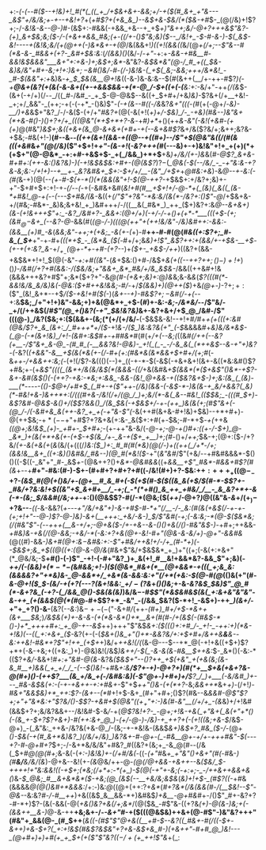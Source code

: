 +:-*(_-(_--#(*_$--+!&)+!_#(*(_((_+_/+$&+&+-&&;+/-+($(#_&+_+"&---_&$"+/&/&;+_-_+--*+*&!+?_+(_+#$?+(+&_&_)--&$+&-$&/(*($&-+#_$-_(@(/&)+!$?+;-/_-&!&-&--@-)_#-(&$+:-#&&(-+&&_+&--+_+$_$+)$"&++;&/-@+?+++&$"&?-(+)_&+$&;&;($-/-(+&+*&&_#&;(+-((/+-()$"&;&)($--_/&!+_-$-#-&-)-$(_&$-*&!----+(&!&;&/(+(@++(*-)&*&+-+(@_/&(&&+!_)((+!(&&((_&/(@_+(/+;--$"&--#(*&-&-_#&&+(+?-_&#+$&:&:_(_/(&&)()_(&/-/_-+"_-+:+_-&&-+#&__#-&&!&$&&&"___&+"+:+&-)+;&$+;&*-_&"&?-*&$&*&"(@-/_#_+((_$&-&)&/&"+#+-&;+!+:_)&$+;-$&#()&/-#-(_/-)&!&-(_+$(_&;-&&;+++/&*&!_-_#-$(&&"+:+*&)&*-+_$_$&(&__@+!&*((-&-)&-&:&--$(#(&++(__/+-++-#$?_)(_-*+__@&+(_&?(+(&(_-&-&+$($_(+-+&&$&&-+(*-@_/-$+((+_(-(__&:+:-*&/+"-++_(/(&_$-(&+(-+/+)(/--_/((_#-/&#_-_+_$-@-@&$--&((+_$+#+/+&_)&)-_$?&+(/+__+&!-_+;+/_&&"-_(++;-+(-(-+*_-()&)$"-_(-+(&--#((-/&_&?_&+"(((-(#_(+(-@+/-*&)-__/_)+_&*&$+"&?_/-/-&($-(+/+"_#&?+_(@(-&(+!(_+)+/-$&)_/-_-+&)(#&--)&"&+(*+&-#()-)()+?+/+_(((@&"(*+$+*+?-&_-+#_)+*_+()(++_&-&"(-&!(+&#-(+(+)_@(#&"_)&$+;&((+&+(&_@-&+&+(+#+-+(--&+&#$?_&+/&($?&/+;&++;&?&-+$&;-#&(+!-)__(#--&_--((++(&+!(&&-+$($(@--+((#+)-*-/$"+$(@&"&((/(#(*&(((+&_#&_+"(@(/&)_($"+$+!+_+"-(&-+!_(_-&?+++(_#(---&)+-+)&!&"+!+_+(+)(*+(+$+"(@-@&*_-+:+#-+&$+$-_+(_/&&_)+*+$__+&_)+/&/(+-)&_&(_#-@$?_&+&-#+#+:(++-&:()&?&)-)(-+!&$&$&:+#+-(@(&$?_)$?-$(*_@&(-$(--/&/_-_-+"&:&-+?&-&;&:-/+!+)--+__+-_&?&#&+_$+:-$+/+/__-(&"_/+$+*+*_@_#&:+*_&_)-&_@--+-&:(-(#(_&-+)(@(--*(+-#-$(+-*()(*(&&(&"+!-$(@-++?-*+$&$+:+/&?+;&)+-+"-$+#+$+:+!-+_-(/--(-_+(-&#&+&#(_&!+#(#__+$+!+/-@-*+(_(&)(_&((_(&-*+#&!_@-+(--(---$+#&/(&-_&((+_$(/$"$"+?&"-*&:&/(&(*-/&?+:()$"-@_/+$&+&-+/(#&;-#&*-_&)&;&+&!_+_)&#+++/-/((__&(_#&*_)_++_($+)&?+:&*_@--_&+&+)(&-(+!&+_+_+$"+:_-&?_/&#+?-_&&+:(@+/+)(-+/-/-+()+(+*-*___(((+$-(+;(&_#_$_@-$&+_(--&?-@-*&&(#(*(@-/-)(((@(++"_+_(+_+!&/&"_-_/&)&#+_+:-&&:_-(&&__(+)_#_-&*(*&_&;&"-++;+_(+&;_-&(+-(*+)-#__++-#-#(@(#_&((+:$?+;_#-&_(_$+___+"-+-#+_(((*+$_-_(&*&_($(_-#+/+;&*&)+!$"_&$?_++:+(_&&/+-+$&-__+$-(_+-_+(+:&?_&-*+/_$_+_-($_@_+-*+-+#-(+?--_)+_($+-_+&$-/++_)((&?+(&&-+&$&*+!+!_$(@(-&"-_+:+#((&"_-(_&_+$&:()+#-/&$+_&(+((*-*-++?+$+;()-)+!+$_)()_)-/&#(/+?+#(&&:-/($&/&;+"&&+_&*_#&/+/&_&$&-_/&&((++&#+!&(&&&+++&?+#$"+;&*($+?+"-&_@(#-*(+&*+;&)+:_@_)&_&;&-&*&*(*$?(((#(*-&&!&/&_&/&)&(-@&:($+#++&!_&&;-#_/-*+/_$(&&)+)(@++($_)+&_(___@_+-)_-$?+;+:($$"_(&!_&+*--+$_/($-+&!+#($(-_)(_&+--+)-#&$$?+;-$&#(/-+(-_-+:&__$&;_/+"+!+)&"-&&;+)+&(@&*+_+$-(_#_)+-&:_-&;-/&*&/_--/$"&/-_+/(/++&$(/_#$"(@_+()&?(-+"_$&!&?&)_&+-&?+&+/+$_@_/&#-/$"(((@-)_/&?($&;+:($(&&$+$-(&;(*($+/($+/&/-__(-$&$&-&!--+!+#_/_#+*+_(+(_((+:&#(@&/$?+_&_(&+:_/_#+++*+/($-*+!_&-/($_)&:&?&(+"_(-$_&&&&#+_&)&/&*&$-(_@-(-*(&+!&)_/+!-(&#+:&$_#_+-+_#_#&*_#(#(+_/+(--&;(_((&*_#(/+_+(--&?(+__-/$"&+_&-@_-(#_#_(-__&&?&!-@&)-_+!(_(_-_-/-&_&(_(*++&$--&-+"+)&?_-_(-*&?(_(+&*&"-&__+$(&(*&(+-(/-#+(+:(#&*&(&*&&+$+#+/(*+;_#(-&_++-/+&&++:&;(-_(+!(/$?-&((()(--)+_((-+-*-$(-&$(-+&+&+!(&+-&((*&:&#()$?+#&;+-(+_&$"((((_(&*+/&(&/&$(*(&&&-((/_+&(&#&*+$(&&*(*($+&$"()&*-+$?-&+-&#_(&$()(-(++?-+&:-*&;+:&&_-&&-(&!_@+&&-+(($&?_&+$-)+;&:(&_(_(&)-___(*-----(()-$_@+/+#+$_(_#+-+($"++-_(/&)(&&-(-&$-*-)&(&-+_&/+&&?(_&)(*-#&!+&-)&++*+:(/(((#+&-/&!(/+/(@_/_)+;&/(*-&(_&--#&!_(($_$&;_-(((#_$+)-&$?&#-@&$-&()+/($$?&&()_/(&_$&(-_+$&$+/-+-(++_)&(&(+;(#$"&+(-(@_/-/(-&#+&_&(++-&?_+_+(-+"&-$"(*-&(++#(&+&-#+!&)+$&)--+*+#+)-@(++$&;-$+*(--$+"+#$?+?&+&(+:&-_&($+:+#(+_-_$&;-#-*+$_-+(_++&_((@+;&!&$_(+)-_+#+-_$+#+;_-(+-++"&-&/(*-@_-+;-@-+()_#+:((+_-/-$+)_@-_&*_)+(&(+*+&(+-(+$-+_$(&_/+-_&-+($+_+__)+;(#-*()+/_++;_$&-+;(@+:($-/+?&/_(+-&(+&(+_(_&_(&/(+(((/_)&:($_)+:_#_#(#(*&)(@(/-)+((++(_/+*-/+;(&&!&__&+_((+:&)()&#&/_#&--)(@_#(*&!($-_+"(_&"&#_/$"(+&/--+#&#&&&*-$()()((-$((-_&"+"_#-_&$_+_-(@&++?()+_&*-@&#&&_((+_&&__+$"_#&*-#&&+#$?(#(*&*_+--+__#+"-#&:(#-)-$+-(#+#+?+#+?+#((-/&!(#+)+?-$&:+$+:+++_+((@-_-$+?-*(&_$_#(@(+()&/+-(@+__#_&_#+(-$(_+$(#-$($((&_&(+$_/_$(#-*-$$?+-_#&/+?&:&!+$((&"+$_&+#+__/_-+;(_-*(*+#()_&_++_+#&/_/__-_&_&?+*+-&(-*-(&;_$_/&&_#(/&;++-*+:()(@&$$?-#(/-*(@&;($(_++_/-@+?_)_@((&"&-_&_$+/(+_)-$+?&--__-_((-_&-&&?(*+---+"_/&/_+&"+)-_&_-_+#_$-#-*+"(/__-/-_&:(#(&(+&$(/-+-+-(+;+!+"-_-@-)$?-@-)&)-&+(__+++:_+&/-&-)_$_/$"&#(-+;(-&:&;-*(@-$($&*&;(/(#&"$"-*_(--+_+*+(__&-+/+;-@+&($-/+-+&--&-()()+&(/()-#&"&$-*_)_-+#+;++&&-_+#&)&-+&(/(@-&&;-+&/-*(-&:+?+&(@+-&!-#+"(@&-&-&/+)-@+"-&&#&_(@((_#_)-&&*-)_&+#(@+:&$-$&#&:+:-_$"+#&/++&!+/-/+_(#-*+)(--$&$+;&_+$((_@((+:(@-_&_-@_/&*(#&+$"&/+$&$&*_+_)+"((+;(-&(+:+&+"(*_@&/&;-$__+#()-(-)$"_-+!-(-#+"&?_)+_&(+!_#__&!+&&*&?-&&_$"+;&)(*-++/(-(&&)+$(*-*-$(*&#_&&;+!-)($(@&*_#&+(*__(@+&&*-+(((_+;&_&:(&&&&?+"+*&)&-_@-&&*+/_+&*(&-&&:&:+"(/+*(+&:-$(@-#(@_(()&(+"(#-*&-_@+!($_$-(&/-_+(+?(---$?($_&+!_&&:_$+/-($?&*+_()()&;_+-&_-&?&$_$&)$"_@_#(*-&+?&_(-+?-(_/&&_@()-$&(&(&)_)&/&$-$-#_$$"(*&$&#&$(&(_+:&+&"&"&"-&-++_(+(&&$(@(*(#_@-#+$$?+*_-&"_-(/&&_$&?($-*+!_-&$+)-++*_)(&+*_/_-+"+_+?()-&-__(&?(-_-&:_)&$-+-(-($"-&+#_/_(++-*(#+)_#+*_/+$-*&++(&+___$&;_)_/&$&(+)+-&-&-(+(*&-&*()+*__&+(#(#-/+(&$(-(#&$-*()-)+*_++++#+:_+_@-+--&$_++)+++"$"&$_&+:($((()+:+#_/-_+!-_-++:+)(*&-+!&)(--((_+:+&+_($-_&?(+-(-(_$&+()&_+"()+*-&&?&/+:+$+#+/&++&__&__&--&:++&!-#&*+?$"+!++_(+$+_+)&/+_++&!(/(_(&-@---$--+*_@(-+!+&((+$+)$?+*+(-&-+&;+((+&:_)+)-@&)&!(/&$_)&*+*+/-$(_-&-&(&-#&__$++&:_$-_&*()(-&:-*(($?_+&/_-&&+!_#+:+"&#-@(&_-&?&*($&$+"--()$?+$+_+$(+&"_+(+&(&;(&-&_#__+)&&(_+_+/_/_-(--$()&!-*+#&*+:&__/$?+-+)-@+?+)(#(*+__$+_&(+&+?_&-@(#+)()-(++$?___(&_+/&_+(-/&#&:&)(-$"_@+_-)+#+)+/__$?_/_)+___(-&/&#_)+---_#&-&$&(+:-(-+-+&_+_+-+:+#&+-*$"+$_++"()&-(+(*+?_-&;_&&++*_&+*+)-*(/+!_)-#&*+"&*&$&)+*_++:$?-(&+--(*_#+!+$-&+_(#+"+#+;()$?(#&--&_&&#-@$"$?+;+"+"&*&:+"$?&/()-$$?-+&#+$(@&"((+$_+$"+:-)&(_#-*&"__(/+/+_-(&*&)+/+!&#(&&$+?+;&/&?&&+--/&!&#-$-&_/_-+(_@$?&!+?-_-@+;+!&-+&(_+"&+(_&(+"+*()(-(&_+-$+?$?+&+)-#(++:&+_@_)-(+/-@-)-/&)-+_++?+(-(+!((&;+&-$_/&$-@+)_-(_&"&:_++&-/&?&(+&-@_/-(&;-+-*&!&-(&&$_&+)&$+?_#&_($-/_-(@+_()-$&(-+(#_&+*&)&?_)(/&/+/&)_)&?&+-#-@+-(_-#&__@+-+/+-+++#&"-$(---+?-#-@+#+?_$+;-/-&+*&/&/&"+#&?_#((&?+(&;+_-&_@(#--(/&(_$+#_@(@(#+;_&-&(-(*+:-)&!&)+-(/+#_/_&(*-((-_(+"_#&*+_+"&"()+*_&+"(#(_-#&-_)(#__&/__&/&/(&_)-@+&--&!(+-_(&_@&/++-@-*(@(/_@+_&&-+&++*--&*($&/_$-++++!+"&:&_&!_((-+$+;(*&;(/+*+:-*(+_)-$_(_@(-+"+-&;(-+:+;-_-*_/++&++&&+&*(*_)&*-$_@&;_#__&+&*&*($-+&;(@_(&$(--__+&/&;&$&*(*&)+!+$-_(#$?((-*+#&(&&&&_@(@()&#+*&&&:_/+:_-_)&:_@_((@+(+$+:$?+_&*_(_#+?&*(/&(&&(#-/(__$&!--$"-@&-_-&:&?_#-/-#__++_)+&((&$_&__&&-*+)&#&$_)+*&*__-@+#&#_+-/()$"_#+-&?+?-#-*+)$?-(&(-&&(-@(_+&()&?+&(/+;&*_/(@($&_-#$"&-((+?&_(*+)-@(&-)&;+(-*(&&++*__&*-)_@-&-++__+&;&+-/-_-&+"_#-+($(((@&$&)++&+(@-#$"-)&"&?+++"(#&"+_&&(@-_(#_$++__(*&((-(#$"$"_@_+&((__+_#-$--&?((_#&+-#(/((-$_+-&_++)_+&_-$+?(_+:+!&$(#&_$?&$&"+?+&_-&$+&_#-)(+&++"-#+#_@_)&!---_(@+#+)+)+#(+_+_$+(+($"$"&?_$((-/+(+$_++!$"&*+(_:
